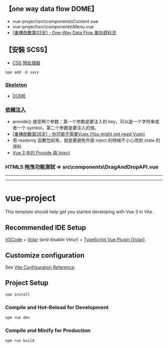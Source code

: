 <!-- ///////////////////////// 模塊說明 ///////////////////////// -->
## 【one way data flow DOME】

- vue-project\src\components\Content.vue
- vue-project\src\components\Menu.vue
- [[重構倒數第03天] - One-Way Data Flow 單向資料流](https://ithelp.ithome.com.tw/articles/10273655)



## 【安裝 SCSS】
- [CSS 预处理器](https://cn.vitejs.dev/guide/features.html#css)
```HTML
npm add -D sass
```

### [Skeleton](https://ithelp.ithome.com.tw/articles/10260925)
- [DOME](https://codepen.io/MikeCheng1208/pen/PomyJNa)


### [依賴注入](https://cn.vuejs.org/api/composition-api-dependency-injection.html#provide)
- provide() 接受两个参数：第一个参数是要注入的 key，可以是一个字符串或者一个 symbol，第二个参数是要注入的值。
- [[重構倒數第26天] - 你可能不需要Vuex (You might not need Vuex)](https://ithelp.ithome.com.tw/articles/10260315)
- 用 readonly 函數包起來，就是要避免外面 inject 的時候不小心改到 state 的資料
- [Vue 3 中的 Provide 與 Inject](https://uu9924079.medium.com/vue-3-%E4%B8%AD%E7%9A%84-provide-%E8%88%87-inject-a1da5b3fc28c)



### HTML5 拖曳功能測試 => src\components\DragAndDropAPI.vue
--------------------------------------------------------------------------------
--------------------------------------------------------------------------------
<!-- ///////////////////////// 系統預設 ////////////////////// -->

# vue-project

This template should help get you started developing with Vue 3 in Vite.

## Recommended IDE Setup

[VSCode](https://code.visualstudio.com/) + [Volar](https://marketplace.visualstudio.com/items?itemName=Vue.volar) (and disable Vetur) + [TypeScript Vue Plugin (Volar)](https://marketplace.visualstudio.com/items?itemName=Vue.vscode-typescript-vue-plugin).

## Customize configuration

See [Vite Configuration Reference](https://vitejs.dev/config/).

## Project Setup

```sh
npm install
```

### Compile and Hot-Reload for Development

```sh
npm run dev
```

### Compile and Minify for Production

```sh
npm run build
```
